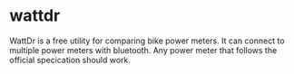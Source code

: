 # wattdr

WattDr is a free utility for comparing bike power meters. It can connect to multiple power meters with bluetooth. Any power meter that follows the official specication should work.
